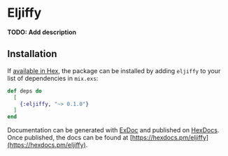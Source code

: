 # Eljiffy

**TODO: Add description**

## Installation

If [available in Hex](https://hex.pm/docs/publish), the package can be installed
by adding `eljiffy` to your list of dependencies in `mix.exs`:

```elixir
def deps do
  [
    {:eljiffy, "~> 0.1.0"}
  ]
end
```

Documentation can be generated with [ExDoc](https://github.com/elixir-lang/ex_doc)
and published on [HexDocs](https://hexdocs.pm). Once published, the docs can
be found at [https://hexdocs.pm/eljiffy](https://hexdocs.pm/eljiffy).

